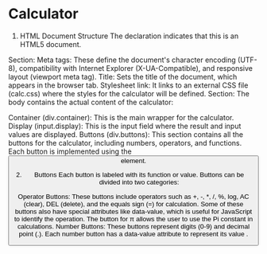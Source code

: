 # Calculator

1. HTML Document Structure
The <!DOCTYPE html> declaration indicates that this is an HTML5 document.

<head> Section:
Meta tags: These define the document's character encoding (UTF-8), compatibility with Internet Explorer (X-UA-Compatible), and responsive layout (viewport meta tag).
Title: Sets the title of the document, which appears in the browser tab.
Stylesheet link: It links to an external CSS file (calc.css) where the styles for the calculator will be defined.
<body> Section:
The body contains the actual content of the calculator:

Container (div.container): This is the main wrapper for the calculator.
Display (input.display): This is the input field where the result and input values are displayed.
Buttons (div.buttons): This section contains all the buttons for the calculator, including numbers, operators, and functions. Each button is implemented using the <button> element.


2. Buttons
Each button is labeled with its function or value. Buttons can be divided into two categories:

Operator Buttons:
These buttons include operators such as +, -, *, /, %, log, AC (clear), DEL (delete), and the equals sign (=) for calculation. Some of these buttons also have special attributes like data-value, which is useful for JavaScript to identify the operation.
The button for π allows the user to use the Pi constant in calculations.
Number Buttons:
These buttons represent digits (0-9) and decimal point (.). Each number button has a data-value attribute to represent its value .
